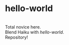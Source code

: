 # hello-world

<br/>Total novice here.
<br/>Blend Haiku with <em>hello-world</em>. 
<br/>Repository!
